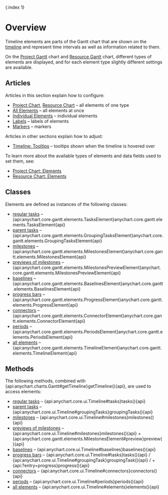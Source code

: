 {:index 1}
# Overview

Timeline elements are parts of the Gantt chart that are shown on the [timeline](../Timeline) and represent time intervals as well as information related to them.

On the [Project Gantt](../Project_Chart) chart and [Resource Gantt](../Resource_Chart) chart, different types of elements are displayed, and for each element type slightly different settings are available.

## Articles

Articles in this section explain how to configure:

* [Project Chart](Project_Chart), [Resource Chart](Resource_Chart) – all elements of one type
* [All Elements](All_Elements) – all elements at once
* [Individual Elements](Individual_Elements) – individual elements
* [Labels](Labels) – labels of elements
* [Markers](Markers) – markers

Articles in other sections explain how to adjust:

* [Timeline: Tooltips](../Timeline/Tooltips) – tooltips shown when the timeline is hovered over

To learn more about the available types of elements and data fields used to set them, see:

* [Project Chart: Elements](../Project_Chart#elements)
* [Resource Chart: Elements](../Resource_Chart#elements)

## Classes

Elements are defined as instances of the following classes:

* [regular tasks](Project_Chart#regular_tasks) – {api:anychart.core.gantt.elements.TasksElement}anychart.core.gantt.elements.TasksElement{api}
* [parent tasks](Project_Chart#parent_tasks) – {api:anychart.core.gantt.elements.GroupingTasksElement}anychart.core.gantt.elements.GroupingTasksElement{api}
* [milestones](Project_Chart#milestones) – {api:anychart.core.gantt.elements.MilestonesElement}anychart.core.gantt.elements.MilestonesElement{api}
* [previews of milestones](Project_Chart#milestones) – {api:anychart.core.gantt.elements.MilestonesPreviewElement}anychart.core.gantt.elements.MilestonesPreviewElement{api}
* [baselines](Project_Chart#baselines_\(planned\)) – {api:anychart.core.gantt.elements.BaselinesElement}anychart.core.gantt.elements.BaselinesElement{api}
* [progress bars](Project_Chart#progress_bars) – {api:anychart.core.gantt.elements.ProgressElement}anychart.core.gantt.elements.ProgressElement{api}
* [connectors](Project_Chart#connectors) – {api:anychart.core.gantt.elements.ConnectorElement}anychart.core.gantt.elements.ConnectorElement{api}
* [periods](Resource_Chart#periods) – {api:anychart.core.gantt.elements.PeriodsElement}anychart.core.gantt.elements.PeriodsElement{api}
* [all elements](All_Elements) – {api:anychart.core.gantt.elements.TimelineElement}anychart.core.gantt.elements.TimelineElement{api}

## Methods

The following methods, combined with {api:anychart.charts.Gantt#getTimeline}getTimeline(){api}, are used to access elements:

* [regular tasks](Project_Chart#regular_tasks) – {api:anychart.core.ui.Timeline#tasks}tasks(){api}
* [parent tasks](Project_Chart#parent_tasks) – {api:anychart.core.ui.Timeline#groupingTasks}groupingTasks(){api}
* [milestones](Project_Chart#milestones) – {api:anychart.core.ui.Timeline#milestones}milestones(){api}
* [previews of milestones](Project_Chart#milestones) – {api:anychart.core.ui.Timeline#milestones}milestones(){api} + {api:anychart.core.gantt.elements.MilestonesElement#preview}preview(){api}
* [baselines](Project_Chart#baselines_\(planned\)) – {api:anychart.core.ui.Timeline#baselines}baselines(){api}
* [progress bars](Project_Chart#progress_bars) – {api:anychart.core.ui.Timeline#tasks}tasks(){api} / {api:anychart.core.ui.Timeline#groupingTask}groupingTask(){api} / + {api:?entry=progress}progress(){api}
* [connectors](Project_Chart#connectors) – {api:anychart.core.ui.Timeline#connectors}connectors(){api}
* [periods](Resource_Chart#periods) – {api:anychart.core.ui.Timeline#periods}periods(){api}
* [all elements](All_Elements) – {api:anychart.core.ui.Timeline#elements}elements(){api}
